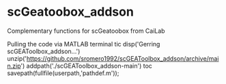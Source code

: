 # scGeatoobox_addson
Complementary functions for scGeatoobox from CaiLab

Pulling the code via MATLAB terminal
tic
disp('Gerring scGEAToolbox_addson...')
unzip('https://github.com/sromero1992/scGEAToolbox_addson/archive/main.zip')
addpath('./scGEAToolbox_addson-main')
toc
savepath(fullfile(userpath,'pathdef.m'));
